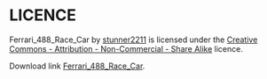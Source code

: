 # LICENCE

Ferrari_488_Race_Car by [stunner2211](https://www.thingiverse.com/stunner2211) is licensed under the [Creative Commons - Attribution - Non-Commercial - Share Alike](https://creativecommons.org/licenses/by-nc-sa/4.0/) licence.

Download link [Ferrari_488_Race_Car](https://www.thingiverse.com/thing:2946483).